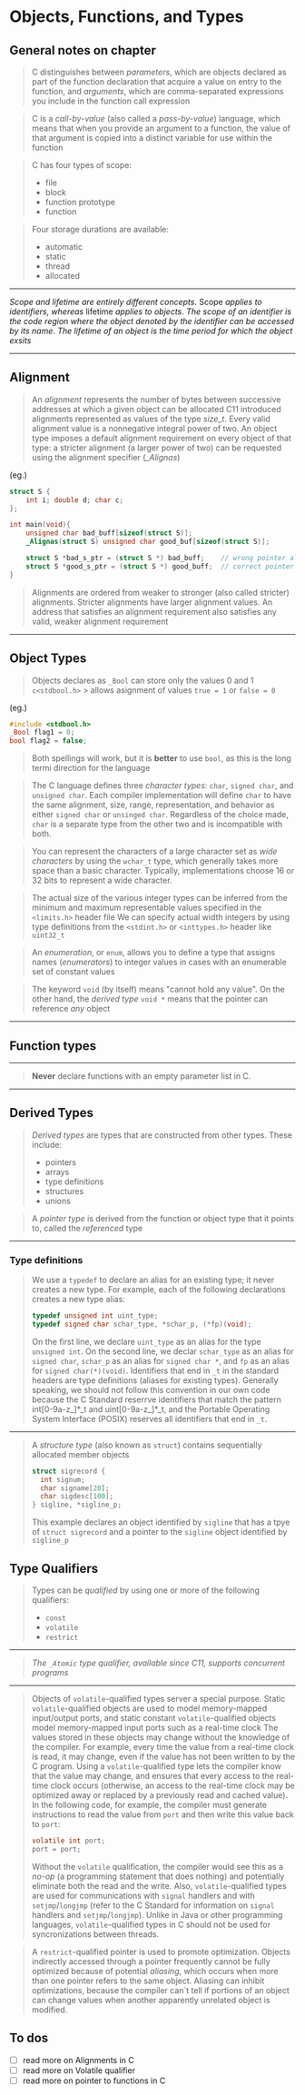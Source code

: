 # Objects, Functions, and Types

## General notes on chapter

> C distinguishes between *parameters*, which are objects declared as part of the function declaration that acquire a value on entry to the function, and *arguments*, which are comma-separated expressions you include in the function call expression

> C is a *call-by-value* (also called a *pass-by-value*) language, which means that when you provide an argument to a function, the value of that argument is copied into a distinct variable for use within the function

> C has four types of scope:
>
> - file
> - block
> - function prototype
> - function

> Four storage durations are available:
>
> - automatic
> - static
> - thread
> - allocated

---

*Scope and lifetime are entirely different concepts*. Scope *applies to identifiers, whereas* lifetime *applies to objects*. *The scope of an identifier is the code region where the object denoted by the identifier can be accessed by its name*. *The lifetime of an object is the time period for which the object exsits*

---

## Alignment

> An *alignment* represents the number of bytes between successive addresses at which a given object can be allocated
> C11 introduced alignments represented as values of the type *size_t*. Every valid alignment value is a nonnegative integral power of two. An object type imposes a default alignment requirement on every object of that type: a stricter alignment (a larger power of two) can be requested using the alignment specifier (*_Alignas*)

(eg.)

```c
struct S {
    int i; double d; char c;
};

int main(void){
    unsigned char bad_buff[sizeof(struct S)];
    _Alignas(struct S) unsigned char good_buf[sizeof(struct S)];

    struct S *bad_s_ptr = (struct S *) bad_buff;    // wrong pointer alignment
    struct S *good_s_ptr = (struct S *) good_buff;  // correct pointer alignment 
}
```

> Alignments are ordered from weaker to stronger (also called stricter) alignments. Stricter alignments have larger alignment values. An address that satisfies an alignment requirement also satisfies any valid, weaker alignment requirement

---

## Object Types

> Objects declares as `_Bool` can store only the values 0 and 1
> `c<stdbool.h>` > allows asignment of values `true = 1` or `false = 0`

(eg.)

```c
#include <stdbool.h>
_Bool flag1 = 0;
bool flag2 = false;
```

> Both spellings will work, but it is **better** to use `bool`, as this is the long termi direction for the language

> The C language defines three _character types_: `char`, `signed char`, and `unsigned char`. Each compiler implementation will define `char` to have the same alignment, size, range, representation, and behavior as either `signed char` or `unsinged char`. Regardless of the choice made, `char` is a separate type from the other two and is incompatible with both.

> You can represent the characters of a large character set as _wide characters_ by using the `wchar_t` type, which generally takes more space than a basic character. Typically, implementations choose 16 or 32 bits to represent a wide character.

> The actual size of the various integer types can be inferred from the minimum and maximum representable values specified in the `<limits.h>` header file
> We can specify actual width integers by using type definitions from the `<stdint.h>` or `<inttypes.h>` header like `uint32_t`

> An _enumeration_, or `enum`, allows you to define a type that assigns names (_enumerators_) to integer values in cases with an enumerable set of constant values

> The keyword `void` (by itself) means "cannot hold any value". On the other hand, the _derived type_ `void *` means that the pointer can reference _any_ object

---

## Function types

---

> **Never** declare functions with an empty parameter list in C.

---

## Derived Types

> _Derived types_ are types that are constructed from other types. These include:
>
> - pointers
> - arrays
> - type definitions
> - structures
> - unions

> A _pointer type_ is derived from the function or object type that it points to, called the _referenced_ type

---

### Type definitions

> We use a `typedef` to declare an alias for an existing type; it never creates a new type. For example, each of the following declarations creates a new type alias:
>
> ```c
> typedef unsigned int uint_type;
> typedef signed char schar_type, *schar_p, (*fp)(void);
> ```
>
> On the first line, we declare `uint_type` as an alias for the type `unsigned int`. On the second line, we declar `schar_type` as an alias for `signed char`, `schar_p` as an alias for `signed char *`, and `fp` as an alias for `signed char(*)(void)`. Identifiers that end in `_t` in the standard headers are type definitions (aliases for existing types). Generally speaking, we should not follow this convention in our own code because the C Standard reserrve identifiers that match the pattern int[0-9a-z_]\*\_t and uint[0-9a-z_]\*_t, and the Portable Operating System Interface (POSIX) reserves all identifiers that end in `_t`.

---

> A _structure type_ (also known as `struct`) contains sequentially allocated member objects
>
> ```c
> struct sigrecord {
>   int signum;
>   char signame[20];
>   char sigdesc[100]; 
> } sigline, *sigline_p;
> ```
>
> This example declares an object identified by `sigline` that has a tpye of `struct sigrecord` and a pointer to the `sigline` object identified by `sigline_p`

## Type Qualifiers

> Types can be _qualified_ by using one or more of the following qualifiers:
>
> - `const`
> - `volatile`
> - `restrict`

---

> *The `_Atomic` type qualifier, available since C11, supports concurrent programs*

---

> Objects of `volatile`-qualified types server a special purpose. Static `volatile`-qualified objects are used to model memory-mapped input/output ports, and static constant `volatile`-qualified objects model memory-mapped input ports such as a real-time clock
> The values stored in these objects may change without the knowledge of the compiler. For example, every time the value from a real-time clock is read, it may change, even if the value has not been written to by the C program. Using a `volatile`-qualified type lets the compiler know that the value may change, and ensures that every access to the real-time clock occurs (otherwise, an access to the real-time clock may be optimized away or replaced by a previously read and cached value). In the following code, for example, the compiler must generate instructions to read the value from `port` and then write this value back to `port`:
>
> ```c
> volatile int port;
> port = port;
> ```
>
> Without the `volatile` qualification, the compiler would see this as a _no-op_ (a programming statement that does nothing) and potentially eliminate both the read and the write.
> Also, `volatile`-qualified types are used for communications with `signal` handlers and with `setjmp`/`longjmp` (refer to the C Standard for information on `signal` handlers and `setjmp`/`longjmp`).
> Unlike in Java or other programming languages, `volatile`-qualified types in C should not be used for syncronizations between threads.

> A `restrict`-qualified pointer is used to promote optimization. Objects indirectly accessed through a pointer frequently cannot be fully optimized because of potential _aliasing_, which occurs when more than one pointer refers to the same object. Aliasing can inhibit optimizations, because the compiler can`t tell if portions of an object can change values when another apparently unrelated object is modified.

## To dos

- [ ] read more on Alignments in C
- [ ] read more on Volatile qualifier
- [ ] read more on pointer to functions in C